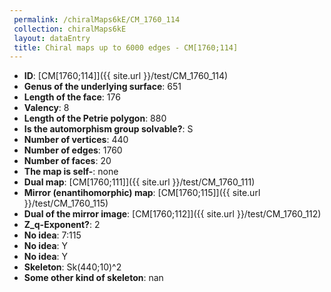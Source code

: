 ```yaml
--- 
 permalink: /chiralMaps6kE/CM_1760_114 
 collection: chiralMaps6kE
 layout: dataEntry
 title: Chiral maps up to 6000 edges - CM[1760;114]
---
```


- **ID**: [CM[1760;114]]({{ site.url }}/test/CM_1760_114)
- **Genus of the underlying surface**: 651
- **Length of the face**: 176
- **Valency**: 8
- **Length of the Petrie polygon**: 880
- **Is the automorphism group solvable?**: S
- **Number of vertices**: 440
- **Number of edges**: 1760
- **Number of faces**: 20
- **The map is self-**: none
- **Dual map**: [CM[1760;111]]({{ site.url }}/test/CM_1760_111)
- **Mirror (enantihomorphic) map**: [CM[1760;115]]({{ site.url }}/test/CM_1760_115)
- **Dual of the mirror image**: [CM[1760;112]]({{ site.url }}/test/CM_1760_112)
- **Z_q-Exponent?**: 2
- **No idea**:  7:115
- **No idea**: Y
- **No idea**: Y
- **Skeleton**: Sk(440;10)^2
- **Some other kind of skeleton**: nan
